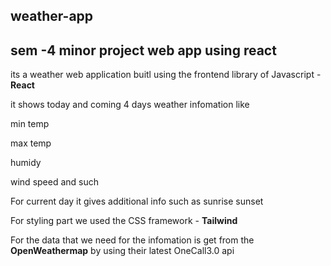 ## weather-app
## sem -4 minor project web app using react
 
 its a weather web application buitl using the frontend library of Javascript - **React**
 
 it shows today and coming 4 days weather infomation like
 
 min temp 
 
 max temp 
 
 humidy 
 
 wind speed and such
 
 For current day it gives additional info such as
 sunrise 
 sunset
 
 For styling part we used the CSS framework - **Tailwind**
 
 For the data that we need for the infomation is get from the **OpenWeathermap** by 
 using their latest OneCall3.0 api
 
